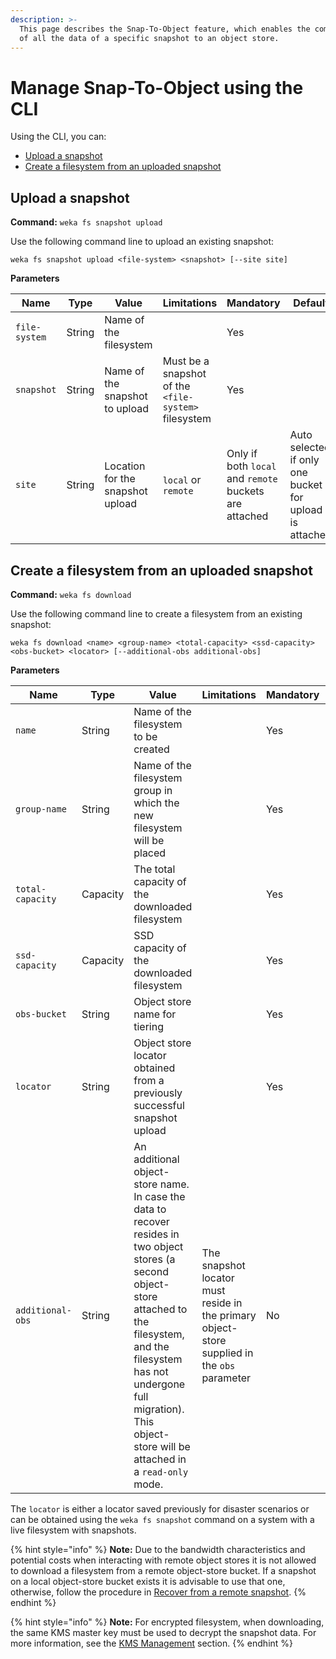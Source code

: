 ```yaml
---
description: >-
  This page describes the Snap-To-Object feature, which enables the committing
  of all the data of a specific snapshot to an object store.
---
```


# Manage Snap-To-Object using the CLI

Using the CLI, you can:

* [Upload a  snapshot](snap-to-obj-1.md#upload-a-snapshot)
* [Create a filesystem from an uploaded snapshot](snap-to-obj-1.md#create-a-filesystem-from-an-uploaded-snapshot)

## Upload a  snapshot

**Command:** `weka fs snapshot upload`

Use the following command line to upload an existing snapshot:

`weka fs snapshot upload <file-system> <snapshot> [--site site]`

**Parameters**

| **Name**      | **Type** | **Value**                         | **Limitations**                                      | **Mandatory**                                          | **Default**                                             |
| ------------- | -------- | --------------------------------- | ---------------------------------------------------- | ------------------------------------------------------ | ------------------------------------------------------- |
| `file-system` | String   | Name of the filesystem            |                                                      | Yes                                                    |                                                         |
| `snapshot`    | String   | Name of the snapshot to upload    | Must be a snapshot of the `<file-system>` filesystem | Yes                                                    |                                                         |
| `site`        | String   | Location for the snapshot  upload | `local` or `remote`                                  | Only if both `local` and `remote` buckets are attached | Auto selected if only one bucket for upload is attached |

## Create a filesystem from an uploaded snapshot

**Command:** `weka fs download`

Use the following command line to create a filesystem from an existing snapshot:

`weka fs download <name> <group-name> <total-capacity> <ssd-capacity> <obs-bucket> <locator> [--additional-obs additional-obs]`

**Parameters**

| **Name**         | **Type** | **Value**                                                                                                                                                                                                                                                    | **Limitations**                                                                              | **Mandatory** | **Default** |
| ---------------- | -------- | ------------------------------------------------------------------------------------------------------------------------------------------------------------------------------------------------------------------------------------------------------------ | -------------------------------------------------------------------------------------------- | ------------- | ----------- |
| `name`           | String   | Name of the filesystem to be created                                                                                                                                                                                                                         |                                                                                              | Yes           |             |
| `group-name`     | String   | Name of the filesystem group in which the new filesystem will be placed                                                                                                                                                                                      |                                                                                              | Yes           |             |
| `total-capacity` | Capacity | The total capacity of the downloaded filesystem                                                                                                                                                                                                              |                                                                                              | Yes           |             |
| `ssd-capacity`   | Capacity | SSD capacity of the downloaded filesystem                                                                                                                                                                                                                    |                                                                                              | Yes           |             |
| `obs-bucket`     | String   | Object store name for tiering                                                                                                                                                                                                                                |                                                                                              | Yes           |             |
| `locator`        | String   | Object store locator obtained from a previously successful snapshot upload                                                                                                                                                                                   |                                                                                              | Yes           |             |
| `additional-obs` | String   | An additional object-store name. In case the data to recover resides in two object stores (a second object-store attached to the filesystem, and the filesystem has not undergone full migration). This object-store will be attached in a `read-only` mode. | The snapshot locator must reside in the primary object-store supplied in the `obs` parameter | No            |             |

The `locator` is either a locator saved previously for disaster scenarios or can be obtained using the `weka fs snapshot` command on a system with a live filesystem with snapshots.

{% hint style="info" %}
**Note:** Due to the bandwidth characteristics and potential costs when interacting with remote object stores it is not allowed to download a filesystem from a remote object-store bucket. If a snapshot on a local object-store bucket exists it is advisable to use that one, otherwise, follow the procedure in [Recover from a remote snapshot](./#recover-from-a-remote-snapshot).&#x20;
{% endhint %}

{% hint style="info" %}
**Note:** For encrypted filesystem, when downloading, the same KMS master key must be used to decrypt the snapshot data. For more information, see the [KMS Management](../kms-management/#overview) section.
{% endhint %}
